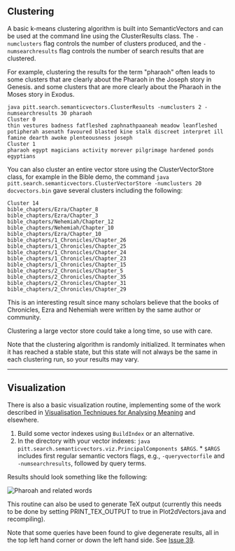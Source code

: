 ## Clustering ##

A basic k-means clustering algorithm is built into SemanticVectors and can be used at the command line using the ClusterResults class. The `-numclusters` flag controls the number of clusters produced, and the `-numsearchresults` flag controls the number of search results that are clustered.

For example, clustering the results for the term "pharaoh" often leads to some clusters that are clearly about the Pharaoh in the Joseph story in Genesis. and some clusters that are more clearly about the Pharaoh in the Moses story in Exodus.

```
java pitt.search.semanticvectors.ClusterResults -numclusters 2 -numsearchresults 30 pharaoh
Cluster 0
thin vestures badness fatfleshed zaphnathpaaneah meadow leanfleshed potipherah asenath favoured blasted kine stalk discreet interpret ill famine dearth awoke plenteousness joseph 
Cluster 1
pharaoh egypt magicians activity morever pilgrimage hardened ponds egyptians 
```

You can also cluster an entire vector store using the ClusterVectorStore class, for example in the Bible demo, the command `java pitt.search.semanticvectors.ClusterVectorStore -numclusters 20 docvectors.bin` gave several clusters including the following:

```
Cluster 14
bible_chapters/Ezra/Chapter_8
bible_chapters/Ezra/Chapter_3
bible_chapters/Nehemiah/Chapter_12
bible_chapters/Nehemiah/Chapter_10
bible_chapters/Ezra/Chapter_10
bible_chapters/1_Chronicles/Chapter_26
bible_chapters/1_Chronicles/Chapter_25
bible_chapters/1_Chronicles/Chapter_24
bible_chapters/1_Chronicles/Chapter_23
bible_chapters/1_Chronicles/Chapter_15
bible_chapters/2_Chronicles/Chapter_5
bible_chapters/2_Chronicles/Chapter_35
bible_chapters/2_Chronicles/Chapter_31
bible_chapters/2_Chronicles/Chapter_29
```

This is an interesting result since many scholars believe that the books of Chronicles, Ezra and Nehemiah were written by the same author or community.

Clustering a large vector store could take a long time, so use with care.

Note that the clustering algorithm is randomly initialized. It terminates when it has reached a stable state, but this state will not always be the same in each clustering run, so your results may vary.

---

## Visualization ##

There is also a basic visualization routine, implementing some of the work described in [Visualisation Techniques for Analysing Meaning](http://www.springerlink.com/content/148mwqt898j1vue9/) and elsewhere.

  1. Build some vector indexes using `BuildIndex` or an alternative.
  1. In the directory with your vector indexes: `java pitt.search.semanticvectors.viz.PrincipalComponents $ARGS`.
    * `$ARGS` includes first regular semantic vectors flags, e.g., `-queryvectorfile` and `-numsearchresults`, followed by query terms.

Results should look something like the following:

<img src='https://semanticvectors.googlecode.com/svn/wiki/images/pharaoh-wordplot.jpg' title='Pharoah and related words' />

This routine can also be used to generate TeX output (currently this needs to be done by setting PRINT\_TEX\_OUTPUT to true in Plot2dVectors.java and recompiling).

Note that some queries have been found to give degenerate results, all in the top left hand corner or down the left hand side. See [Issue 39](http://code.google.com/p/semanticvectors/issues/detail?id=39).